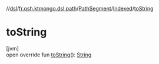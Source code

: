 //[dsl](../../../../index.md)/[fr.qsh.ktmongo.dsl.path](../../index.md)/[PathSegment](../index.md)/[Indexed](index.md)/[toString](to-string.md)

# toString

[jvm]\
open override fun [toString](to-string.md)(): [String](https://kotlinlang.org/api/latest/jvm/stdlib/kotlin/-string/index.html)
